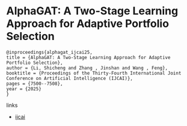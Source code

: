 # AlphaGAT: A Two-Stage Learning Approach for Adaptive Portfolio Selection

```
@inproceedings{alphagat_ijcai25,
title = {AlphaGAT: A Two-Stage Learning Approach for Adaptive Portfolio Selection},
author = {Li, Shicheng and Zhang , Jinshan and Wang , Feng},
booktitle = {Proceedings of the Thirty-Fourth International Joint Conference on Artificial Intelligence (IJCAI)},
pages = {7500--7508},
year = {2025}
}
```

links
- [ijcai](https://www.ijcai.org/proceedings/2025/834)
